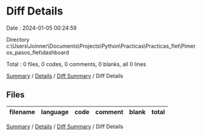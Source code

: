# Diff Details

Date : 2024-01-05 00:24:59

Directory c:\\Users\\Joinner\\Documents\\Projects\\Python\\Practicas\\Practicas_flet\\Pimeros_pasos_flet\\dashboard

Total : 0 files,  0 codes, 0 comments, 0 blanks, all 0 lines

[Summary](results.md) / [Details](details.md) / [Diff Summary](diff.md) / Diff Details

## Files
| filename | language | code | comment | blank | total |
| :--- | :--- | ---: | ---: | ---: | ---: |

[Summary](results.md) / [Details](details.md) / [Diff Summary](diff.md) / Diff Details